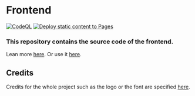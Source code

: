# Frontend

[![CodeQL](https://github.com/gTerminal-project/gTerminal-project.github.io/actions/workflows/github-code-scanning/codeql/badge.svg)](https://github.com/gTerminal-project/gTerminal-project.github.io/actions/workflows/github-code-scanning/codeql)
[![Deploy static content to Pages](https://github.com/gTerminal-project/gTerminal-project.github.io/actions/workflows/static.yml/badge.svg)](https://github.com/gTerminal-project/gTerminal-project.github.io/actions/workflows/static.yml)

### This repository contains the source code of the frontend.

Lean more [here](https://github.com/gTerminal-project/).
Or use it [here](https://gterminal.is-a.dev/).

## Credits

Credits for the whole project such as the logo or the font are specified [here](https://github.com/gTerminal-project/.github/).
